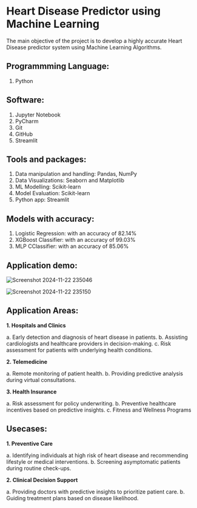# Heart Disease Predictor using Machine Learning

The main objective of the project is to develop a highly accurate Heart Disease predictor system using Machine Learning Algorithms.

## Programmming Language:
1. Python

## Software:
1. Jupyter Notebook
2. PyCharm
3. Git
4. GitHub
5. Streamlit

## Tools and packages:
1. Data manipulation and handling: Pandas, NumPy
2. Data Visualizations: Seaborn and Matplotlib
3. ML Modelling: Scikit-learn
4. Model Evaluation: Scikit-learn
5. Python app: Streamlit

## Models with accuracy:
1. Logistic Regression: with an accuracy of 82.14%
2. XGBoost Classifier: with an accuracy of 99.03%
3. MLP CClassifier: with an accuracy of 85.06%

## Application demo:

![Screenshot 2024-11-22 235046](https://github.com/user-attachments/assets/4b52f7ab-2c19-47e5-a9a7-74a95639c7de)

![Screenshot 2024-11-22 235150](https://github.com/user-attachments/assets/99f28054-03b9-4597-b88b-7f10000dcaad)

## Application Areas:
**1. Hospitals and Clinics**

a. Early detection and diagnosis of heart disease in patients.
b. Assisting cardiologists and healthcare providers in decision-making.
c. Risk assessment for patients with underlying health conditions.

**2. Telemedicine**

a. Remote monitoring of patient health.
b. Providing predictive analysis during virtual consultations.

**3. Health Insurance**

a. Risk assessment for policy underwriting.
b. Preventive healthcare incentives based on predictive insights.
c. Fitness and Wellness Programs

## Usecases:
**1. Preventive Care**

a. Identifying individuals at high risk of heart disease and recommending lifestyle or medical interventions.
b. Screening asymptomatic patients during routine check-ups.

**2. Clinical Decision Support**

a. Providing doctors with predictive insights to prioritize patient care.
b. Guiding treatment plans based on disease likelihood.
